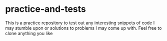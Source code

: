 # practice-and-tests
This is a practice repository to test out any interesting snippets of code I may stumble upon or solutions to problems I may come up with. Feel free to clone anything you like
